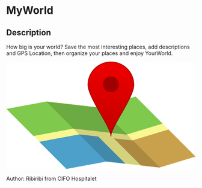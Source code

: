 # MyWorld


Description
-------------
How big is your world? Save the most interesting places, add descriptions and GPS Location, then organize your places and enjoy YourWorld. 

![logo](/map.png)


Author: Ribiribi from CIFO Hospitalet
